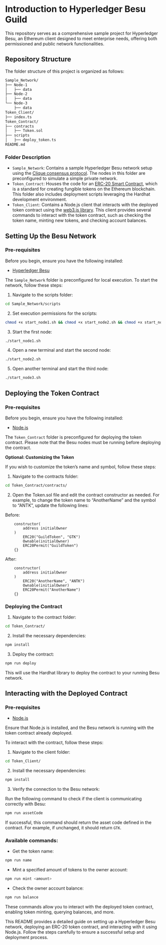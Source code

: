 # Introduction to Hyperledger Besu Guild

This repository serves as a comprehensive sample project for Hyperledger Besu, an Ethereum client designed to meet enterprise needs, offering both permissioned and public network functionalities.

## Repository Structure

The folder structure of this project is organized as follows:

```bash
Sample_Network/
├── Node-1
│   ├── data
├── Node-2
│   ├── data
└── Node-3
    ├── data
Token_Client/
├── index.ts
Token_Contract/
├── contracts
│   ├── Token.sol
├── scripts
│   ├── deploy_token.ts
README.md
```

### Folder Description

- `Sample_Network`: Contains a sample Hyperledger Besu network setup using the [Clique consensus protocol](https://besu.hyperledger.org/private-networks/tutorials/clique). The nodes in this folder are preconfigured to simulate a simple private network.
- `Token_Contract`: Houses the code for an [ERC-20 Smart Contract](https://ethereum.org/en/developers/docs/standards/tokens/erc-20/), which is a standard for creating fungible tokens on the Ethereum blockchain. This folder also includes deployment scripts leveraging the Hardhat development environment.
- `Token_Client`: Contains a Node.js client that interacts with the deployed token contract using the [web3.js library](https://web3js.readthedocs.io/en/v1.10.0/). This client provides several commands to interact with the token contract, such as checking the token name, minting new tokens, and checking account balances.

## Setting Up the Besu Network

### Pre-requisites

Before you begin, ensure you have the following installed:

- [Hyperledger Besu](https://besu.hyperledger.org/private-networks/get-started/install/binary-distribution)

The `Sample_Network` folder is preconfigured for local execution. To start the network, follow these steps:

1. Navigate to the scripts folder:

```bash
cd Sample_Network/scripts
```

2. Set execution permissions for the scripts:

```bash
chmod +x start_node1.sh && chmod +x start_node2.sh && chmod +x start_node3.sh
```

3. Start the first node:

```bash
./start_node1.sh
```

4. Open a new terminal and start the second node:

```bash
./start_node2.sh
```

5. Open another terminal and start the third node:

```bash
./start_node3.sh
```

## Deploying the Token Contract

### Pre-requisites

Before you begin, ensure you have the following installed:

- [Node.js](https://nodejs.org/en)

The `Token_Contract` folder is preconfigured for deploying the token contract. Please note that the Besu nodes must be running before deploying the contract.

**Optional: Customizing the Token**

If you wish to customize the token’s name and symbol, follow these steps:

1. Navigate to the contracts folder:

```bash
cd Token_Contract/contracts/
```

2. Open the Token.sol file and edit the contract constructor as needed. For example, to change the token name to “AnotherName” and the symbol to “ANTK”, update the following lines:

Before:

```solidity
    constructor(
        address initialOwner
    )
        ERC20("GuildToken", "GTK")
        Ownable(initialOwner)
        ERC20Permit("GuildToken")
    {}
```

After:

```solidity
    constructor(
        address initialOwner
    )
        ERC20("AnotherName", "ANTK")
        Ownable(initialOwner)
        ERC20Permit("AnotherName")
    {}
```

### Deploying the Contract

1. Navigate to the contract folder:

```bash
cd Token_Contract/
```

2. Install the necessary dependencies:

```bash
npm install
```

3. Deploy the contract:

```bash
npm run deploy
```

This will use the Hardhat library to deploy the contract to your running Besu network.

## Interacting with the Deployed Contract

### Pre-requisites

- [Node.js](https://nodejs.org/en)

Ensure that Node.js is installed, and the Besu network is running with the token contract already deployed.

To interact with the contract, follow these steps:

1. Navigate to the client folder:

```bash
cd Token_Client/
```

2. Install the necessary dependencies:

```bash
npm install
```

3. Verify the connection to the Besu network:

Run the following command to check if the client is communicating correctly with Besu:

```bash
npm run assetCode
```

If successful, this command should return the asset code defined in the contract. For example, if unchanged, it should return `GTK`.

### Available commands:

- Get the token name:

```bash
npm run name
```

- Mint a specified amount of tokens to the owner account:

```bash
npm run mint <amount>
```

- Check the owner account balance:

```bash
npm run balance
```

These commands allow you to interact with the deployed token contract, enabling token minting, querying balances, and more.

This README provides a detailed guide on setting up a Hyperledger Besu network, deploying an ERC-20 token contract, and interacting with it using Node.js. Follow the steps carefully to ensure a successful setup and deployment process.
